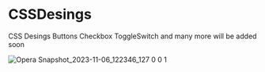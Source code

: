 # CSSDesings

CSS Desings Buttons Checkbox ToggleSwitch and many more will be added soon

![Opera Snapshot_2023-11-06_122346_127 0 0 1](https://github.com/firatkaanbitmez/CSSDesings/assets/74864221/11b9d14f-d4d8-4444-b487-438c76b3cb80)
